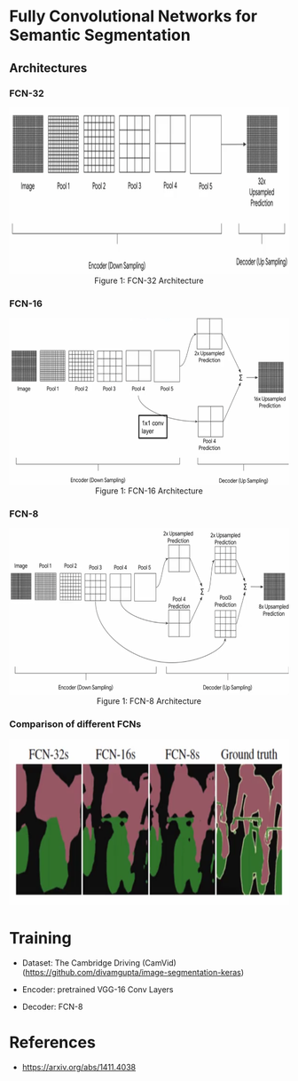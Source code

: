 # Fully Convolutional Networks for Semantic Segmentation

## Architectures

### FCN-32

<div align="center">

  <img alt="FCN-32" src="./assets/FCN-32.png" width=800 height=300/>
  <br/>
  <figcaption>Figure 1: FCN-32 Architecture</figcaption>

</div>

### FCN-16

<div align="center">

  <img alt="FCN-16" src="./assets/FCN-16.png" width=800 height=300/>
  <br/>
  <figcaption>Figure 1: FCN-16 Architecture</figcaption>


</div>

### FCN-8

<div align="center">

  <img alt="FCN-8" src="./assets/FCN-8.png" width=800 height=300/>
  <br/>
  <figcaption>Figure 1: FCN-8 Architecture</figcaption>

</div>

### Comparison of different FCNs

<div align="center">

  <img alt="Comparison FCNs" src="./assets/comparison_FCNs.png" width=800 height=300/>
  <br/>

</div>

# Training

- Dataset: The Cambridge Driving (CamVid) (https://github.com/divamgupta/image-segmentation-keras)

- Encoder: pretrained VGG-16 Conv Layers
- Decoder: FCN-8

# References

- https://arxiv.org/abs/1411.4038